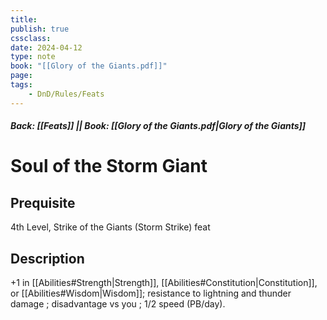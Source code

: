```yaml
---
title:
publish: true
cssclass:
date: 2024-04-12
type: note
book: "[[Glory of the Giants.pdf]]"
page: 
tags:
    - DnD/Rules/Feats
---
```


##### Back: [[Feats]] || Book: [[Glory of the Giants.pdf|Glory of the Giants]]

# Soul of the Storm Giant


## Prequisite 
4th Level, Strike of the Giants (Storm Strike) feat

## Description
+1 in [[Abilities#Strength|Strength]], [[Abilities#Constitution|Constitution]], or [[Abilities#Wisdom|Wisdom]]; resistance to lightning and thunder damage ; disadvantage vs you ; 1/2 speed (PB/day).